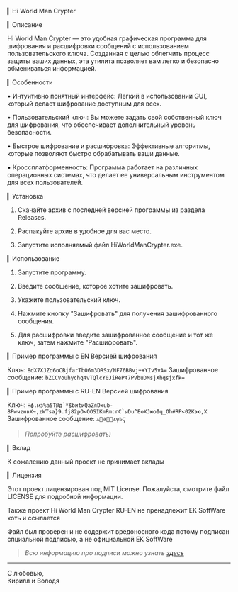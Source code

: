 ▎Hi World Man Crypter

▎Описание

Hi World Man Crypter — это удобная графическая программа для шифрования и расшифровки сообщений с использованием пользовательского ключа. Созданная с целью облегчить процесс защиты ваших данных, эта утилита позволяет вам легко и безопасно обмениваться информацией.

▎Особенности

• Интуитивно понятный интерфейс: Легкий в использовании GUI, который делает шифрование доступным для всех.

• Пользовательский ключ: Вы можете задать свой собственный ключ для шифрования, что обеспечивает дополнительный уровень безопасности.

• Быстрое шифрование и расшифровка: Эффективные алгоритмы, которые позволяют быстро обрабатывать ваши данные.

• Кроссплатформенность: Программа работает на различных операционных системах, что делает ее универсальным инструментом для всех пользователей.

▎Установка

1. Скачайте архив с последней версией программы из раздела Releases.

2. Распакуйте архив в удобное для вас место.

3. Запустите исполняемый файл HiWorldManCrypter.exe.

▎Использование

1. Запустите программу.

2. Введите сообщение, которое хотите зашифровать.

3. Укажите пользовательский ключ.

4. Нажмите кнопку "Зашифровать" для получения зашифрованного сообщения.

5. Для расшифровки введите зашифрованное сообщение и тот же ключ, затем нажмите "Расшифровать".

▎Пример программы с EN Версией шифрования

Ключ: ```8dX7XJZd6oCBjfarTb06m3DRSx/NF76BBvj++YIv5vA=```
Зашифрованное сообщение: ```bZCCVouhychq4vTQlcY0JiReP47PVbuDMsjXhqsjxfk=```

▎Пример программы с RU-EN Версией шифрования

Ключ: ```Hф.мз%a5T@д`*$bиtиQаZяDxub-8PwчzнвX~,zWTsa}9.fj82рO<OOSIKmRm:гC`ыDu^EоXJюоIq_Oh#RP<02Kэю,X```
Зашифрованное сообщение: ```ѧࢄѦ࡮࡬ѧѱҌҀ```
> _Попробуйте расшифровать)_

▎Вклад

К сожалению данный проект не принимает вклады

▎Лицензия

Этот проект лицензирован под MIT License. Пожалуйста, смотрите файл LICENSE для подробной информации.

Также проект Hi World Man Crypter RU-EN не пренадлежит EK SoftWare хоть и ссылается

Файл был проверен и не содержит вредоносного кода потому подписан спциальной подписью, а не официальной EK SoftWare
> _Всю информацию про подписи можно узнать [здесь](https://github.com/ErkinKraft/GPG)_
---

С любовью,  
Кирилл и Володя
